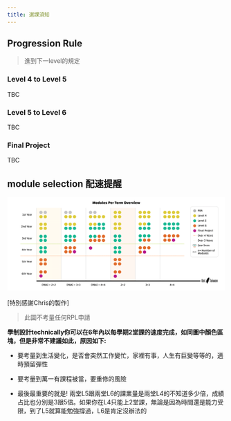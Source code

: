 ```yaml
---
title: 選課須知
---
```


## Progression Rule

> 進到下一level的規定

### Level 4 to Level 5

TBC

### Level 5 to Level 6

TBC

### Final Project

TBC

## module selection 配速提醒

<a href="./assets/images/Modules_Per_Semester_Overview.png" target="_new"><img src="./assets/images/Modules_Per_Semester_Overview.png" alt="Module Selection Per Term Overview"></a>

[特別感謝Chris的製作]

> 此圖不考量任何RPL申請

**學制設計technically你可以在6年內以每學期2堂課的速度完成，如同圖中顏色區塊，但是非常不建議如此，原因如下:**

- 要考量到生活變化，是否會突然工作變忙，家裡有事，人生有巨變等等的，適時預留彈性

- 要考量到萬一有課程被當，要重修的風險

- 最後最重要的就是! 兩堂L5跟兩堂L6的課業量是兩堂L4的不知道多少倍，成績占比也分別是3跟5倍。如果你在L4只能上2堂課，無論是因為時間還是能力受限，到了L5就算能勉強撐過，L6是肯定沒辦法的